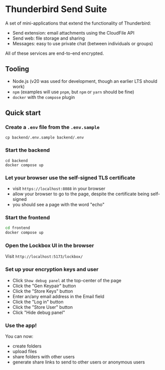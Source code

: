 # Thunderbird Send Suite

A set of mini-applications that extend the functionality of Thunderbird:

- Send extension: email attachments using the CloudFile API
- Send web: file storage and sharing
- Messages: easy to use private chat (between individuals or groups)

All of these services are end-to-end encrypted.

## Tooling

- Node.js (v20 was used for development, though an earlier LTS should work)
- `npm` (examples will use `pnpm`, but `npm` or `yarn` should be fine)
- `docker` with the `compose` plugin

## Quick start

### Create a `.env` file from the `.env.sample`

```
cp backend/.env.sample backend/.env

```

### Start the backend

```
cd backend
docker compose up
```

### Let your browser use the self-signed TLS certificate

- visit `https://localhost:8088` in your browser
- allow your browser to go to the page, despite the certificate being self-signed
- you should see a page with the word "echo"

### Start the frontend

```sh
cd frontend
docker compose up
```

### Open the Lockbox UI in the browser

Visit `http://localhost:5173/lockbox/`

### Set up your encryption keys and user

- Click `Show debug panel` at the top-center of the page
- Click the "Gen Keypair" button
- Click the "Store Keys" button
- Enter an/any email address in the Email field
- Click the "Log in" button
- Click the "Store User" button
- Click "Hide debug panel"

### Use the app!

You can now:

- create folders
- upload files
- share folders with other users
- generate share links to send to other users or anonymous users
